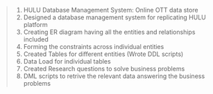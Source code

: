 >1) HULU Database Management System: Online OTT data store
>2) Designed a database management system for replicating HULU platform
>3) Creating ER diagram having all the entities and relationships included
>4) Forming the constraints across individual entities
>5) Created Tables for different entities (Wrote DDL scripts)
>6) Data Load for individual tables 
>7) Created Research questions to solve business problems
>8) DML scripts to retrive the relevant data answering the business problems
